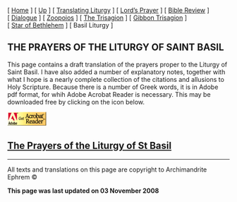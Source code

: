 \[ [Home](index.md) \] \[ [Up](obiter_scripta.md) \] \[ [Translating Liturgy](translating_liturgy.md) \] \[ [Lord’s Prayer](lord%27s_prayer.md) \] \[ [Bible Review](bible_review.md) \] \[ [Dialogue](dialogue.md) \] \[ [Zoopoios](zoopoios.md) \] \[ [The Trisagion](the_trisagion.md) \] \[ [Gibbon Trisagion](gibbon_trisagion.md) \] \[ [Star of Bethlehem](Star%20of%20Bethlehem.md) \] \[ Basil Liturgy \]

THE PRAYERS OF THE LITURGY OF SAINT BASIL
-----------------------------------------

This page contains a draft translation of the prayers proper to the Liturgy of Saint Basil. I have also added a number of explanatory notes, together with what I hope is a nearly complete collection of the citations and allusions to Holy Scripture. Because there is a number of Greek words, it is in Adobe pdf format, for whih Adobe Acrobat Reader is necessary. This may be downloaded free by clicking on the icon below.

<span style="mso-bidi-font-size: 10.0pt; font-family: Book Antiqua; Translating
Liturgy&lt;/a&gt;&lt;/span&gt;&lt;/font&gt;&lt;/p&gt;
&lt;p&gt;&lt;font size="> [<img src="getacro.gif" width="88" height="31" />](http://www.adobe.com)</span>

[The Prayers of the Liturgy of St Basil](Basil%20noted%5B3%5D.pdf)
------------------------------------------------------------------

------------------------------------------------------------------------

All texts and translations on this page are copyright to
Archimandrite Ephrem ©

**This page was last updated on 03 November 2008**
